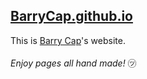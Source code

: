 ## [BarryCap.github.io](https://barrycap.github.io)
This is [Barry Cap](https://barrycap.github.io/about)'s website.<br/><br/>
_Enjoy pages all hand made!_ ㋡
